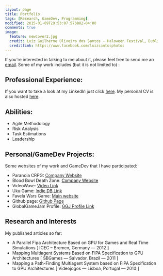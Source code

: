 ```yaml
---
layout: page
title: Portfolio
tags: [Research, GameDev, Programming]
modified: 2015-01-09T20:53:07.573882-04:00
comments: true
image:
  feature: newCover2.jpg
  credit: Luiz Guilherme Oliveira dos Santos - Haloween Festival, Dublin, Ireland.
  creditlink: https://www.facebook.com/luizsantosphotos
---
```


If you're interested in talking to me about it, please feel free to send me an <a href="mailto:luiz@kaze.io">email</a>. Some of my work includes (but it is not limited to) :

## Professional Experience:

If you want to take a look at my LinkedIn just click <a href="http://bit.ly/LSantosLinkedInEN"> here</a>. My personal CV is also hosted <a href="http://bit.ly/LuizCV19"> here</a>.

## Abilities:

* Agile Methodology
* Risk Analysis
* Task Estimations
* Leadership

## Personal/GameDev Projects:

Some websites of my work and GameDev that I have participated:

* Paranoia CRPG: <a href="http://www.black-shamrock.com/">Company Website</a>
* Blood Bowl Death Zone: <a href="http://www.black-shamrock.com/">Company Website</a>
* VideoWave: <a href="https://www.youtube.com/watch?v=FxtfNcmPhCQ">Video Link</a>
* Uku Game: <a href="http://bit.ly/uku-indiedb">Indie DB Link</a>
* Favela Wars Game: <a href="http://www.favelawars.com">Main website</a>
* Github page: <a href="http://www.github.com/kazenotenshi">Github Page</a>
* GlobalGameJam Profile: <a href="http://globalgamejam.org/users/kazenotenshi">GGJ Profile Link</a>


## Research and Interests

My published articles so far:

* A Parallel Fipa Architecture Based on GPU for Games and Real Time Simulations [ ICEC – Bremen, Germany — 2012 ]
* Mapping Multiagent Systems Based on FIPA Specification to GPU Architectures [ SBGames — Salvador, Brazil — 2011 ]
* Mapping a Path-Finding Multiagent System based on FIPA Specification to GPU Architectures [ Videojogos — Lisboa, Portugal — 2010 ]
